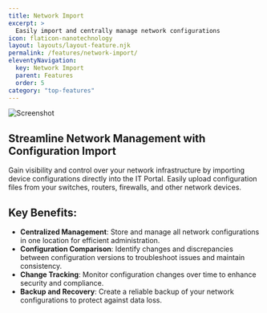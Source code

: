 ```yaml
---
title: Network Import
excerpt: >
  Easily import and centrally manage network configurations
icon: flaticon-nanotechnology
layout: layouts/layout-feature.njk
permalink: /features/network-import/
eleventyNavigation:
  key: Network Import
  parent: Features
  order: 5
category: "top-features"
---
```


<img class="img-fluid mb-4" src="/assets/migrated/configurations.png" alt="Screenshot">

## Streamline Network Management with Configuration Import

Gain visibility and control over your network infrastructure by importing device configurations directly into the IT Portal. Easily upload configuration files from your switches, routers, firewalls, and other network devices.

## Key Benefits:

- **Centralized Management**: Store and manage all network configurations in one location for efficient administration.
- **Configuration Comparison**: Identify changes and discrepancies between configuration versions to troubleshoot issues and maintain consistency.
- **Change Tracking**: Monitor configuration changes over time to enhance security and compliance.
- **Backup and Recovery**: Create a reliable backup of your network configurations to protect against data loss.